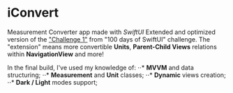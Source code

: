 # iConvert
Measurement Converter app made with *SwiftUI*
Extended and optimized version of the ["Challenge 1"](https://www.hackingwithswift.com/100/swiftui/19) from "100 days of SwiftUI" challenge.
The "extension" means more convertible **Units**, **Parent-Child Views** relations within **NavigationView** and more!

In the final build, I've used my knowledge of: 
⋅⋅* **MVVM** and data structuring;
⋅⋅* **Measurement** and **Unit** classes;
⋅⋅* **Dynamic** views creation; 
⋅⋅* **Dark / Light** modes support;
